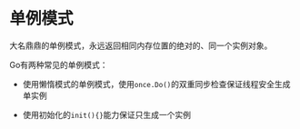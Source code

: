 # 单例模式

大名鼎鼎的单例模式，永远返回相同内存位置的绝对的、同一个实例对象。

Go有两种常见的单例模式：

+ 使用懒惰模式的单例模式，使用`once.Do()`的双重同步检查保证线程安全生成单实例

+ 使用初始化的`init(){}`能力保证只生成一个实例
